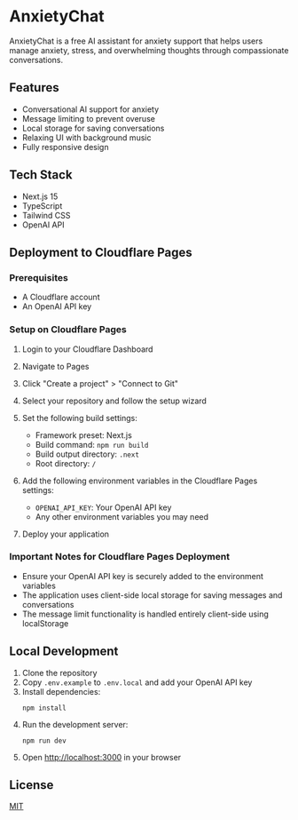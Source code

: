 # AnxietyChat

AnxietyChat is a free AI assistant for anxiety support that helps users manage anxiety, stress, and overwhelming thoughts through compassionate conversations.

## Features

- Conversational AI support for anxiety
- Message limiting to prevent overuse
- Local storage for saving conversations
- Relaxing UI with background music
- Fully responsive design

## Tech Stack

- Next.js 15
- TypeScript
- Tailwind CSS
- OpenAI API

## Deployment to Cloudflare Pages

### Prerequisites

- A Cloudflare account
- An OpenAI API key

### Setup on Cloudflare Pages

1. Login to your Cloudflare Dashboard
2. Navigate to Pages
3. Click "Create a project" > "Connect to Git"
4. Select your repository and follow the setup wizard
5. Set the following build settings:
   - Framework preset: Next.js
   - Build command: `npm run build`
   - Build output directory: `.next`
   - Root directory: `/`

6. Add the following environment variables in the Cloudflare Pages settings:
   - `OPENAI_API_KEY`: Your OpenAI API key
   - Any other environment variables you may need

7. Deploy your application

### Important Notes for Cloudflare Pages Deployment

- Ensure your OpenAI API key is securely added to the environment variables
- The application uses client-side local storage for saving messages and conversations
- The message limit functionality is handled entirely client-side using localStorage

## Local Development

1. Clone the repository
2. Copy `.env.example` to `.env.local` and add your OpenAI API key
3. Install dependencies:
   ```
   npm install
   ```
4. Run the development server:
   ```
   npm run dev
   ```
5. Open [http://localhost:3000](http://localhost:3000) in your browser

## License

[MIT](LICENSE) 